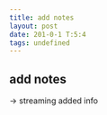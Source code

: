 ```yaml
---
title: add notes
layout: post
date: 201-0-1 T:5:4
tags: undefined
---
```

## add notes

-> streaming added info
